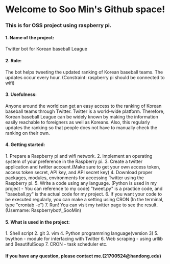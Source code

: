 <h1>Welcome to Soo Min's Github space!</h1>

<h3>This is for OSS project using raspberry pi.</h3>

<h4>1. Name of the project:</h4> Twitter bot for Korean baseball League
<h4>2. Role:</h4> The bot helps tweeting the updated ranking of Korean baseball teams. The updates occur every hour.
(Constraint: raspberry pi should be connected to wifi)
<h4>3. Usefulness:</h4> Anyone around the world can get an easy access to the ranking of Korean baseball teams through Twitter. Twitter is a world-wide platform. Therefore, Korean baseball League can be widely known by making the information easily reachable to foreigners as well as Koreans.
Also, this regularly updates the ranking so that people does not have to manually check the ranking on their own.
<h4>4. Getting started:</h4> 
1. Prepare a Raspberry pi and wifi network.
2. Implement an operating system of your preference in the Raspberry pi.
3. Create a twitter application and twitter account.(Make sure to get your own access token, access token secret, API key, and API secret key)
4. Download proper packages, modules, environments for accessing Twitter using the Raspberry pi.
5. Write a code using any language. (Python is used in my project - You can reference to my code)
"tweet.py" is a practice code, and "baseball.py" is the actual code for my project.
6. If you want your code to be executed regularly, you can make a setting using CRON (In the terminal, type "crontab -e")
7. Run!
You can visit my twitter page to see the result. (Username: Raspberrybot\_SooMin)
<h4>5. What is used in the project:</h4>
1. Shell script
2. git
3. vim
4. Python programming language(version 3)
5. twython - module for interfacing with Twitter
6. Web scraping - using urllib and BeautifulSoup
7. CRON - task scheduler
etc.
<h4>If you have any question, please contact me.(21700524@handong.edu)</h4>
